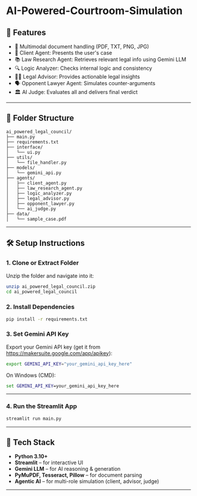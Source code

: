 # AI-Powered-Courtroom-Simulation
## 🚀 Features

- 📁 Multimodal document handling (PDF, TXT, PNG, JPG)
- 🧑 Client Agent: Presents the user's case
- 📚 Law Research Agent: Retrieves relevant legal info using Gemini LLM
- 🔍 Logic Analyzer: Checks internal logic and consistency
- 👨‍⚖️ Legal Advisor: Provides actionable legal insights
- 🗣️ Opponent Lawyer Agent: Simulates counter-arguments
- 🏛️ AI Judge: Evaluates all and delivers final verdict

---

## 📂 Folder Structure

```
ai_powered_legal_council/
├── main.py
├── requirements.txt
├── interface/
│   └── ui.py
├── utils/
│   └── file_handler.py
├── models/
│   └── gemini_api.py
├── agents/
│   ├── client_agent.py
│   ├── law_research_agent.py
│   ├── logic_analyzer.py
│   ├── legal_advisor.py
│   ├── opponent_lawyer.py
│   └── ai_judge.py
├── data/
│   └── sample_case.pdf
```

---

## 🛠️ Setup Instructions

### 1. Clone or Extract Folder

Unzip the folder and navigate into it:

```bash
unzip ai_powered_legal_council.zip
cd ai_powered_legal_council
```

### 2. Install Dependencies

```bash
pip install -r requirements.txt
```

### 3. Set Gemini API Key

Export your Gemini API key (get it from https://makersuite.google.com/app/apikey):

```bash
export GEMINI_API_KEY="your_gemini_api_key_here"
```

On Windows (CMD):

```cmd
set GEMINI_API_KEY=your_gemini_api_key_here
```

---

### 4. Run the Streamlit App

```bash
streamlit run main.py
```

---

## 🧠 Tech Stack

- **Python 3.10+**
- **Streamlit** – for interactive UI
- **Gemini LLM** – for AI reasoning & generation
- **PyMuPDF, Tesseract, Pillow** – for document parsing
- **Agentic AI** – for multi-role simulation (client, advisor, judge)

---


